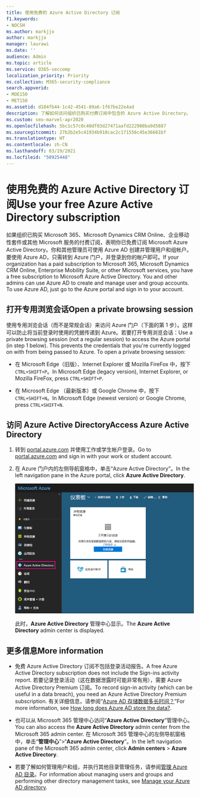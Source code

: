 ```yaml
---
title: 使用免费的 Azure Active Directory 订阅
f1.keywords:
- NOCSH
ms.author: markjjo
author: markjjo
manager: laurawi
ms.date: ''
audience: Admin
ms.topic: article
ms.service: O365-seccomp
localization_priority: Priority
ms.collection: M365-security-compliance
search.appverid:
- MOE150
- MET150
ms.assetid: d104fb44-1c42-4541-89a6-1f67be22e4ad
description: 了解如何访问组织已购买付费订阅中包含的 Azure Active Directory。
ms.custom: seo-marvel-apr2020
ms.openlocfilehash: 5bc1c57c0c40df03d27471aafd222908ba9d5887
ms.sourcegitcommit: 27b2b2e5c41934b918cac2c171556c45e36661bf
ms.translationtype: HT
ms.contentlocale: zh-CN
ms.lasthandoff: 03/19/2021
ms.locfileid: "50925448"
---
```

# <a name="use-your-free-azure-active-directory-subscription"></a><span data-ttu-id="0ed79-103">使用免费的 Azure Active Directory 订阅</span><span class="sxs-lookup"><span data-stu-id="0ed79-103">Use your free Azure Active Directory subscription</span></span>

<span data-ttu-id="0ed79-p101">如果组织已购买 Microsoft 365、Microsoft Dynamics CRM Online、企业移动性套件或其他 Microsoft 服务的付费订阅，表明你已免费订阅 Microsoft Azure Active Directory。你和其他管理员可使用 Azure AD 创建并管理用户和组帐户。要使用 Azure AD，只需转到 Azure 门户，并登录到你的帐户即可。</span><span class="sxs-lookup"><span data-stu-id="0ed79-p101">If your organization has a paid subscription to Microsoft 365, Microsoft Dynamics CRM Online, Enterprise Mobility Suite, or other Microsoft services, you have a free subscription to Microsoft Azure Active Directory. You and other admins can use Azure AD to create and manage user and group accounts. To use Azure AD, just go to the Azure portal and sign in to your account.</span></span>

## <a name="open-a-private-browsing-session"></a><span data-ttu-id="0ed79-107">打开专用浏览会话</span><span class="sxs-lookup"><span data-stu-id="0ed79-107">Open a private browsing session</span></span>

<span data-ttu-id="0ed79-p102">使用专用浏览会话（而不是常规会话）来访问 Azure 门户（下面的第 1 步）。这样可以防止将当前登录时使用的凭据传递到 Azure。若要打开专用浏览会话：</span><span class="sxs-lookup"><span data-stu-id="0ed79-p102">Use a private browsing session (not a regular session) to access the Azure portal (in step 1 below). This prevents the credentials that you're currently logged on with from being passed to Azure. To open a private browsing session:</span></span>

- <span data-ttu-id="0ed79-111">在 Microsoft Edge（旧版）、Internet Explorer 或 Mozilla FireFox 中，按下 `CTRL+SHIFT+P`。</span><span class="sxs-lookup"><span data-stu-id="0ed79-111">In Microsoft Edge (legacy version), Internet Explorer, or Mozilla FireFox, press `CTRL+SHIFT+P`.</span></span>

- <span data-ttu-id="0ed79-112">在 Microsoft Edge （最新版本）或 Google Chrome 中，按下 `CTRL+SHIFT+N`。</span><span class="sxs-lookup"><span data-stu-id="0ed79-112">In Microsoft Edge (newest version) or Google Chrome, press `CTRL+SHIFT+N`.</span></span>

## <a name="access-azure-active-directory"></a><span data-ttu-id="0ed79-113">访问 Azure Active Directory</span><span class="sxs-lookup"><span data-stu-id="0ed79-113">Access Azure Active Directory</span></span>

1. <span data-ttu-id="0ed79-114">转到 [portal.azure.com](https://portal.azure.com) 并使用工作或学生帐户登录。</span><span class="sxs-lookup"><span data-stu-id="0ed79-114">Go to [portal.azure.com](https://portal.azure.com) and sign in with your work or student account.</span></span>

2. <span data-ttu-id="0ed79-115">在 Azure 门户内的左侧导航窗格中，单击“Azure Active Directory”。</span><span class="sxs-lookup"><span data-stu-id="0ed79-115">In the left navigation pane in the Azure portal, click **Azure Active Directory**.</span></span>

    ![在 Azure 门户内的左侧导航窗格中，单击“Azure Active Directory”。](../media/97d2d72f-ac20-46ab-898c-851f6009b453.png)

    <span data-ttu-id="0ed79-117">此时，**Azure Active Directory** 管理中心显示。</span><span class="sxs-lookup"><span data-stu-id="0ed79-117">The **Azure Active Directory** admin center is displayed.</span></span>

## <a name="more-information"></a><span data-ttu-id="0ed79-118">更多信息</span><span class="sxs-lookup"><span data-stu-id="0ed79-118">More information</span></span>

- <span data-ttu-id="0ed79-119">免费 Azure Active Directory 订阅不包括登录活动报告。</span><span class="sxs-lookup"><span data-stu-id="0ed79-119">A free Azure Active Directory subscription does not include the Sign-ins activity report.</span></span> <span data-ttu-id="0ed79-120">若要记录登录活动（这在数据泄露时可能非常有用），需要 Azure Active Directory Premium 订阅。</span><span class="sxs-lookup"><span data-stu-id="0ed79-120">To record sign-in activity (which can be useful in a data breach), you need an Azure Active Directory Premium subscription.</span></span> <span data-ttu-id="0ed79-121">有关详细信息，请参阅“[Azure AD 存储数据多长时间？](/azure/active-directory/reports-monitoring/reference-reports-data-retention#how-long-does-azure-ad-store-the-data)”</span><span class="sxs-lookup"><span data-stu-id="0ed79-121">For more information, see [How long does Azure AD store the data?](/azure/active-directory/reports-monitoring/reference-reports-data-retention#how-long-does-azure-ad-store-the-data).</span></span>

- <span data-ttu-id="0ed79-122">也可以从 Microsoft 365 管理中心访问“**Azure Active Directory**”管理中心。</span><span class="sxs-lookup"><span data-stu-id="0ed79-122">You can also access the **Azure Active Directory** admin center from the Microsoft 365 admin center.</span></span> <span data-ttu-id="0ed79-123">在 Microsoft 365 管理中心的左侧导航窗格中，单击“**管理中心**”\>“**Azure Active Directory**”。</span><span class="sxs-lookup"><span data-stu-id="0ed79-123">In the left navigation pane of the Microsoft 365 admin center, click **Admin centers** \> **Azure Active Directory**.</span></span>

- <span data-ttu-id="0ed79-124">若要了解如何管理用户和组，并执行其他目录管理任务，请参阅[管理 Azure AD 目录](/azure/active-directory/active-directory-administer)。</span><span class="sxs-lookup"><span data-stu-id="0ed79-124">For information about managing users and groups and performing other directory management tasks, see [Manage your Azure AD directory](/azure/active-directory/active-directory-administer).</span></span>